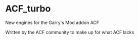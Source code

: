# ACF_turbo
New engines for the Garry's Mod addon ACF

Written by the ACF community to make up for what ACF lacks
